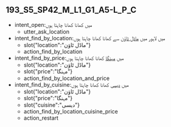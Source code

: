## 193_S5_SP42_M_L1_G1_A5-L_P_C
* intent_open:میں کھانا کھانا چاہتا ہوں
	- utter_ask_location
* intent_find_by_location:میں لاہور میں [ماڈل ٹاؤن](location) سے کھانا کھانا چاہتا ہوں
	- slot{"location":"ماڈل ٹاؤن"}
	- action_find_by_location
* intent_find_by_price:میں [مہنگا](price) کھانا کھانا چاہتا ہوں
	- slot{"location":"ماڈل ٹاؤن"}
	- slot{"price":"مہنگا"}
	- action_find_by_location_and_price
* intent_find_by_cuisine:میں [دیسی](cuisine) کھانا کھانا چاہتا ہوں
	- slot{"location":"ماڈل ٹاؤن"}
	- slot{"price":"مہنگا"}
	- slot{"cuisine":"دیسی"}
	- action_find_by_location_cuisine_price
	- action_restart